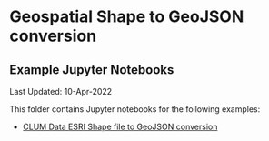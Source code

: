 # Geospatial Shape to GeoJSON conversion
## Example Jupyter Notebooks

Last Updated: 10-Apr-2022

This folder contains Jupyter notebooks for the following examples:
- [CLUM Data ESRI Shape file to GeoJSON conversion](CLUM-ConversionExample.ipynb)


